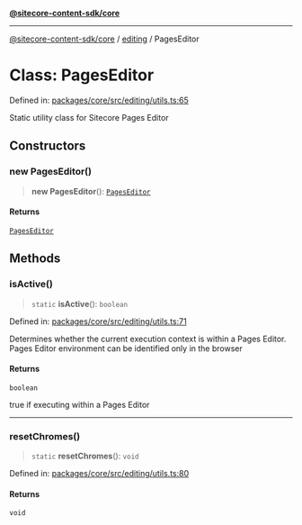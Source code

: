[**@sitecore-content-sdk/core**](../../README.md)

***

[@sitecore-content-sdk/core](../../README.md) / [editing](../README.md) / PagesEditor

# Class: PagesEditor

Defined in: [packages/core/src/editing/utils.ts:65](https://github.com/Sitecore/xmc-jss-dev/blob/c05a522c5533cbbabb306233de7c60e3deff8ed5/packages/core/src/editing/utils.ts#L65)

Static utility class for Sitecore Pages Editor

## Constructors

### new PagesEditor()

> **new PagesEditor**(): [`PagesEditor`](PagesEditor.md)

#### Returns

[`PagesEditor`](PagesEditor.md)

## Methods

### isActive()

> `static` **isActive**(): `boolean`

Defined in: [packages/core/src/editing/utils.ts:71](https://github.com/Sitecore/xmc-jss-dev/blob/c05a522c5533cbbabb306233de7c60e3deff8ed5/packages/core/src/editing/utils.ts#L71)

Determines whether the current execution context is within a Pages Editor.
Pages Editor environment can be identified only in the browser

#### Returns

`boolean`

true if executing within a Pages Editor

***

### resetChromes()

> `static` **resetChromes**(): `void`

Defined in: [packages/core/src/editing/utils.ts:80](https://github.com/Sitecore/xmc-jss-dev/blob/c05a522c5533cbbabb306233de7c60e3deff8ed5/packages/core/src/editing/utils.ts#L80)

#### Returns

`void`
